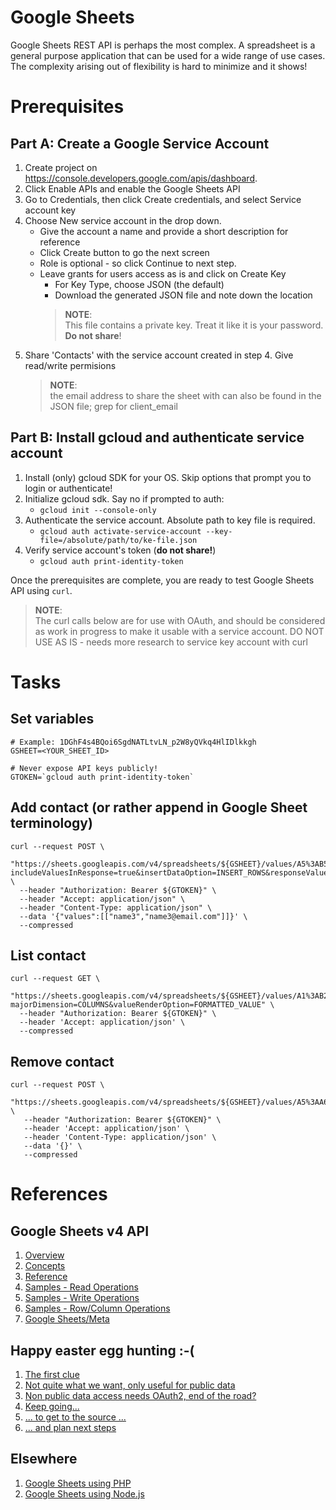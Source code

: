 # Google Sheets
Google Sheets REST API is perhaps the most complex. A spreadsheet is a 
general purpose application that can be used for a wide range of use cases.
The complexity arising out of flexibility is hard to minimize and it shows!

# Prerequisites

## Part A: Create a Google Service Account
1. Create project on https://console.developers.google.com/apis/dashboard.
2. Click Enable APIs and enable the Google Sheets API
3. Go to Credentials, then click Create credentials, and select Service 
   account key
4. Choose New service account in the drop down. 
   - Give the account a name and provide a short description for reference
   - Click Create button to go the next screen
   - Role is optional - so click Continue to next step.
   - Leave grants for users access as is and click on Create Key
     - For Key Type, choose JSON (the default)
     - Download the generated JSON file and note down the location
     > **NOTE**: <br>
     > This file contains a private key. Treat it like it is your password.
     > **Do not share**!
5. Share 'Contacts' with the service account created in step 4. Give read/write permisions
   > **NOTE**: <br>
   > the email address to share the sheet with can also be found in the JSON
   > file; grep for client_email

## Part B: Install gcloud and authenticate service account
1. Install (only) gcloud SDK for your OS. Skip options that prompt you to login or authenticate!
2. Initialize gcloud sdk. Say no if prompted to auth:
   - `gcloud init --console-only`
3. Authenticate the service account. Absolute path to key file is required.
   - `gcloud auth activate-service-account --key-file=/absolute/path/to/ke-file.json`
4. Verify service account's token (**do not share!**)
   - `gcloud auth print-identity-token`

Once the prerequisites are complete, you are ready to test Google Sheets API
using `curl`.

> **NOTE**: <br>
> The curl calls below are for use with OAuth, and should be considered as
> work in progress to make it usable with a service account. 
> DO NOT USE AS IS - needs more research to service key account with curl
>

# Tasks
## Set variables
```shell
# Example: 1DGhF4s4BQoi6SgdNATLtvLN_p2W8yQVkq4HlIDlkkgh
GSHEET=<YOUR_SHEET_ID>

# Never expose API keys publicly!
GTOKEN=`gcloud auth print-identity-token`
```

## Add contact (or rather append in Google Sheet terminology)
```shell
curl --request POST \
   "https://sheets.googleapis.com/v4/spreadsheets/${GSHEET}/values/A5%3AB5:append?includeValuesInResponse=true&insertDataOption=INSERT_ROWS&responseValueRenderOption=FORMATTED_VALUE&valueInputOption=RAW" \
  --header "Authorization: Bearer ${GTOKEN}" \
  --header "Accept: application/json" \
  --header "Content-Type: application/json" \
  --data '{"values":[["name3","name3@email.com"]]}' \
  --compressed
```

## List contact
```shell
curl --request GET \
   "https://sheets.googleapis.com/v4/spreadsheets/${GSHEET}/values/A1%3AB2?majorDimension=COLUMNS&valueRenderOption=FORMATTED_VALUE" \                   
  --header "Authorization: Bearer ${GTOKEN}" \
  --header 'Accept: application/json' \
  --compressed
```

## Remove contact
```shell
curl --request POST \
   "https://sheets.googleapis.com/v4/spreadsheets/${GSHEET}/values/A5%3AA6:clear?" \
   --header "Authorization: Bearer ${GTOKEN}" \
   --header 'Accept: application/json' \
   --header 'Content-Type: application/json' \
   --data '{}' \
   --compressed
```

# References
## Google Sheets v4 API
1. [Overview](https://developers.google.com/sheets/api)
2. [Concepts](https://developers.google.com/sheets/api/guides/concepts#spreadsheet_id)
3. [Reference](https://developers.google.com/sheets/api/reference/rest)
4. [Samples - Read Operations](https://developers.google.com/sheets/api/samples/reading)
5. [Samples - Write Operations](https://developers.google.com/sheets/api/samples/writing)
6. [Samples - Row/Column Operations](https://developers.google.com/sheets/api/samples/rowcolumn)
7. [Google Sheets/Meta](https://www.reddit.com/r/googlesheets/comments/dr2hgk/list_of_all_url_parameters/)
## Happy easter egg hunting :-(
1. [The first clue](https://stackoverflow.com/questions/35599606/api-key-not-valid-error-when-trying-to-access-google-cloud-vision-api)
2. [Not quite what we want, only useful for public data](https://cloud.google.com/docs/authentication/api-keys?hl=en&visit_id=637302693952502207-3949955734&rd=1)
3. [Non public data access needs OAuth2, end of the road?](https://developers.google.com/sheets/api/guides/authorizing)
4. [Keep going...](https://stackoverflow.com/questions/27067825/how-to-access-google-spreadsheets-with-a-service-account-credentials)
5. [... to get to the source ...](https://github.com/googleapis/google-auth-library-nodejs#json-web-tokens)
6. [... and plan next steps](https://github.com/googleapis/google-api-nodejs-client#service-account-credentials)
## Elsewhere
1. [Google Sheets using PHP](https://www.fillup.io/post/read-and-write-google-sheets-from-php/)
2. [Google Sheets using Node.js](http://codingfundas.com/how-to-read-edit-google-sheets-using-node-js/index.html)